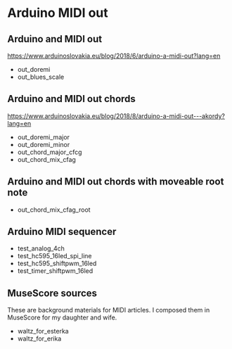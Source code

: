 # Arduino MIDI out

## Arduino and MIDI out
https://www.arduinoslovakia.eu/blog/2018/6/arduino-a-midi-out?lang=en

- out_doremi
- out_blues_scale

## Arduino and MIDI out chords
https://www.arduinoslovakia.eu/blog/2018/8/arduino-a-midi-out---akordy?lang=en

- out_doremi_major
- out_doremi_minor
- out_chord_major_cfcg
- out_chord_mix_cfag

## Arduino and MIDI out chords with moveable root note

- out_chord_mix_cfag_root

## Arduino MIDI sequencer

- test_analog_4ch
- test_hc595_16led_spi_line
- test_hc595_shiftpwm_16led
- test_timer_shiftpwm_16led

## MuseScore sources
These are background materials for MIDI articles. I composed them in MuseScore for my daughter and wife.

- waltz_for_esterka
- waltz_for_erika